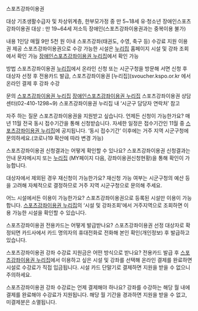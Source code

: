 스포츠강좌이용권

대상
 기초생활수급자 및 차상위계층, 한부모가정 중 만 5~18세 유·청소년
 장애인스포츠강좌이용권 대상 : 만 19~64세 저소득 장애인(스포츠강좌이용권과는 중복이용 불가)

내용
 1인당 매월 9만 5천 원 이내 스포츠강좌(태권도, 수영, 축구 등) 수강료 지원 이용권 제공
 스포츠강좌이용권으로 수강 가능한 시설은 [누리집](svoucher.kspo.or.kr) 홈페이지 시설 및 강좌 조회에서 확인 가능
 [장애인스포츠강좌이용권 누리집](dvoucher.kspo.or.kr)에서 확인 가능

방법
 스포츠강좌이용권 [누리집](svoucher.kspo.or.kr)에서 온라인 신청 또는 시군구청을 방문해 서면 신청 후 대상자 선정 후 전용카드 발급, 스포츠강좌이용권 [누리집](svoucher.kspo.or.kr 에서 온라인 결제 후 강좌 수강

문의
 [스포츠강좌이용권 누리집](svoucher.kspo.or.kr)
 [장애인스포츠강좌이용권 누리집](dvoucher.kspo.or.kr)
 스포츠강좌이용권 상담센터(02-410-1298~9)
 스포츠강좌이용권 누리집 내 ‘시군구 담당자 연락처’ 참고

자주 하는 질문
 스포츠강좌이용권을 지원받고 싶습니다. 언제든 신청이 가능한가요?
 매년 11월 전국 동시 접수기간을 통해 신청받습니다. 자세한 일정은 접수기간인 11월 중 [스포츠강좌이용권 누리집](svoucher.kspo.or.kr)에 공지됩니다. ‘동시 접수기간’ 이후에는 거주 지역 시군구청에 문의하세요.(코로나19 확산에 따라 변경 가능)

 스포츠강좌이용권 신청결과는 어떻게 확인할 수 있나요? 
   스포츠강좌이용권 신청결과는 안내 문자메시지 또는 [누리집](svoucher.kspo.or.kr) (MY페이지 다음, 강좌이용권신청현황)을 통해 확인이 가능합니다.

 대상자에서 제외된 경우 재신청이 가능한가요?
   재신청 가능 여부는 시군구청의 예산 등을 고려해 자체적으로 결정하므로 거주 지역 시군구청으로 문의해 주세요.
 
 어느 시설에서든 이용이 가능한가요?
   스포츠강좌이용권으로 등록된 시설만 이용이 가능합니다. [스포츠강좌이용권 누리집](svoucher.kspo.or.kr)의 ‘시설 및 강좌조회’에서 거주지역으로 조회하면 이용 가능한 시설을 확인할 수 있습니다.

 스포츠강좌이용권 전용카드는 어떻게 발급받나요?
   스포츠강좌이용권 선정 대상자로 확정되면 카드사에서 카드 명의자의 휴대전화로 전화해 본인 확인(개인정보) 후 발급하고 있습니다.

 스포츠강좌이용권 강좌 수강료 지원금은 어떤 방식으로 받나요?
   전용카드 발급 후 [스포츠강좌이용권 누리집](svoucher.kspo.or.kr)에서 이용하고 싶은 시설 및 강좌를 선택해 온라인 결제를 완료하면 시설로 수강료가 직접 입금됩니다. 시설 카드 단말기로 결제하면 지원을 받을 수 없으니 주의하세요.

 스포츠강좌이용권 강좌 수강료는 언제 결제해야 하나요?
   강좌를 수강하는 해당 월 내에 결제를 완료해야 수강료가 지원됩니다. 해당 월 기간을 경과하면 지원을 받을 수 없고, 미결제분은 소멸됩니다.
